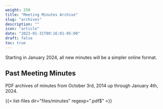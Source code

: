 ```yaml
---
weight: 250
title: "Meeting Minutes Archive"
slug: "archives"
description: ""
icon: "article"
date: "2023-01-31T09:16:01-05:00"
draft: false
toc: true
---
```


Starting in January 2024, all new minutes will be a simpler online format.

## Past Meeting Minutes

PDF archives of minutes from October 3rd, 2014 up through January 4th, 2024.

{{< list-files dir="files/minutes" regexp=".pdf$" >}}

